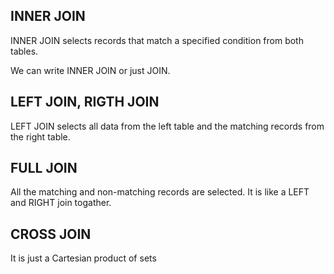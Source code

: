 ﻿## INNER JOIN

INNER JOIN selects records that match a specified condition from both tables. 

We can write INNER JOIN or just JOIN.

## LEFT JOIN, RIGTH JOIN

LEFT JOIN selects all data from the left table and the matching records from the right table.

## FULL JOIN

All the matching and non-matching records are selected.
It is like a LEFT and RIGHT join togather.

## CROSS JOIN

It is just a Cartesian product of sets